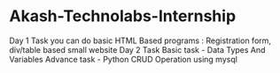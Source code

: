 # Akash-Technolabs-Internship
Day 1 Task
you can do basic HTML Based programs : Registration form, div/table based small website
Day 2 Task
Basic task - Data Types And Variables
Advance task - Python CRUD Operation using mysql
